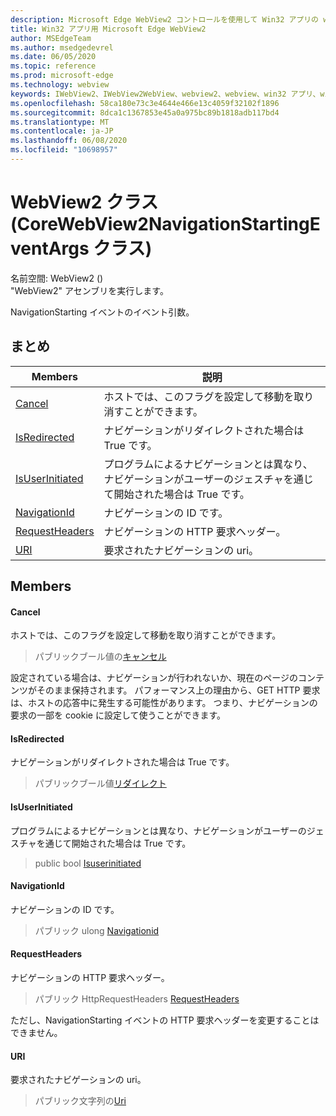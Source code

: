 ```yaml
---
description: Microsoft Edge WebView2 コントロールを使用して Win32 アプリの web コンテンツをホストする
title: Win32 アプリ用 Microsoft Edge WebView2
author: MSEdgeTeam
ms.author: msedgedevrel
ms.date: 06/05/2020
ms.topic: reference
ms.prod: microsoft-edge
ms.technology: webview
keywords: IWebView2、IWebView2WebView、webview2、webview、win32 アプリ、win32、edge、ICoreWebView2、ICoreWebView2Controller、browser control、edge html
ms.openlocfilehash: 58ca180e73c3e4644e466e13c4059f32102f1896
ms.sourcegitcommit: 8dca1c1367853e45a0a975bc89b1818adb117bd4
ms.translationtype: MT
ms.contentlocale: ja-JP
ms.lasthandoff: 06/08/2020
ms.locfileid: "10698957"
---
```

# WebView2 クラス (CoreWebView2NavigationStartingEventArgs クラス) 

名前空間: WebView2 () \
"WebView2" アセンブリを実行します。

NavigationStarting イベントのイベント引数。

## まとめ

 Members                        | 説明
--------------------------------|---------------------------------------------
[Cancel](#cancel) | ホストでは、このフラグを設定して移動を取り消すことができます。
[IsRedirected](#isredirected) | ナビゲーションがリダイレクトされた場合は True です。
[IsUserInitiated](#isuserinitiated) | プログラムによるナビゲーションとは異なり、ナビゲーションがユーザーのジェスチャを通じて開始された場合は True です。
[NavigationId](#navigationid) | ナビゲーションの ID です。
[RequestHeaders](#requestheaders) | ナビゲーションの HTTP 要求ヘッダー。
[URI](#uri) | 要求されたナビゲーションの uri。

## Members

#### Cancel 

ホストでは、このフラグを設定して移動を取り消すことができます。

> パブリックブール値の[キャンセル](#cancel)

設定されている場合は、ナビゲーションが行われないか、現在のページのコンテンツがそのまま保持されます。 パフォーマンス上の理由から、GET HTTP 要求は、ホストの応答中に発生する可能性があります。 つまり、ナビゲーションの要求の一部を cookie に設定して使うことができます。

#### IsRedirected 

ナビゲーションがリダイレクトされた場合は True です。

> パブリックブール値[リダイレクト](#isredirected)

#### IsUserInitiated 

プログラムによるナビゲーションとは異なり、ナビゲーションがユーザーのジェスチャを通じて開始された場合は True です。

> public bool [Isuserinitiated](#isuserinitiated)

#### NavigationId 

ナビゲーションの ID です。

> パブリック ulong [Navigationid](#navigationid)

#### RequestHeaders 

ナビゲーションの HTTP 要求ヘッダー。

> パブリック HttpRequestHeaders [RequestHeaders](#requestheaders)

ただし、NavigationStarting イベントの HTTP 要求ヘッダーを変更することはできません。

#### URI 

要求されたナビゲーションの uri。

> パブリック文字列の[Uri](#uri)

